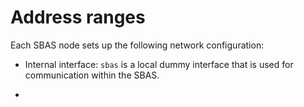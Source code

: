 # Address ranges

Each SBAS node sets up the following network configuration:

- Internal interface: `sbas` is a local dummy interface that is used for
  communication within the SBAS.

- 

